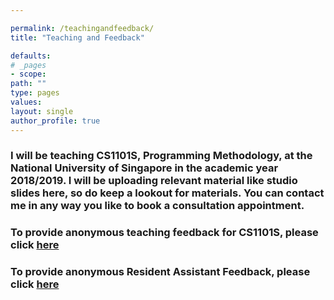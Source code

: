 ```yaml
---

permalink: /teachingandfeedback/
title: "Teaching and Feedback"

defaults:
# _pages
- scope:
path: ""
type: pages
values:
layout: single
author_profile: true
---
```



### I will be teaching CS1101S, Programming Methodology, at the National University of Singapore in the academic year 2018/2019. I will be uploading relevant material like studio slides here, so do keep a lookout for materials. You can contact me in any way you like to book a consultation appointment. 

### To provide anonymous teaching feedback for CS1101S, please click [here](https://goo.gl/forms/afdrKWot6epnnUI33)

### To provide anonymous Resident Assistant Feedback, please click [here](https://goo.gl/forms/O0JTFlykE3UMi0Pb2)





